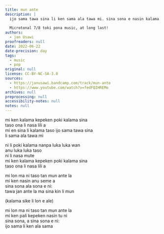 ```yaml
---
title: mun ante
description: |
  ijo sama tawa sina li ken sama ala tawa mi. sina sona e nasin kalama Polenpisu la, sina sona e ni a a a
  
  Microtonal 7/8 toki pona music, at long last!
authors:
  - jan Usawi
proofreaders: null
date: 2022-06-22
date-precision: day
tags:
  - music
  - pop
original: null
license: CC-BY-NC-SA-3.0
sources:
  - https://janusawi.bandcamp.com/track/mun-ante
  - https://www.youtube.com/watch?v=fedFQIHREMo
archives: null
preprocessing: null
accessibility-notes: null
notes: null
---
```


mi ken kalama kepeken poki kalama sina  \
taso ona li nasa lili a  \
mi en sina li kalama taso ijo sama tawa sina  \
li sama ala tawa mi

ni li poki kalama nanpa luka luka wan  \
anu luka luka taso  \
ni li nasa mute  \
mi ken kalama kepeken poki kalama sina  \
taso ona li nasa lili a

mi lon ma ni taso tan mun ante la  \
mi ken nasin anu seme a  \
sina sona ala sona e ni:  \
tawa jan ante la ma sina kin li mun

(kalama sike li lon e ale)

mi lon ma ni taso tan mun ante la  \
mi ken pali kepeken nasin tu ni  \
sina sona, a sina sona e ni:  \
ijo sama li ken ala sama
